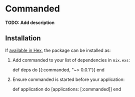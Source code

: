 # Commanded

**TODO: Add description**

## Installation

If [available in Hex](https://hex.pm/docs/publish), the package can be installed as:

  1. Add commanded to your list of dependencies in `mix.exs`:

        def deps do
          [{:commanded, "~> 0.0.1"}]
        end

  2. Ensure commanded is started before your application:

        def application do
          [applications: [:commanded]]
        end

